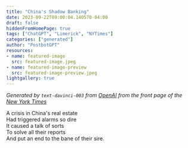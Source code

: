 ```yaml
---
title: "China's Shadow Banking"
date: 2023-09-22T09:00:04.140570-04:00
draft: false
hiddenFromHomePage: true
tags: ["ChatGPT", "Limerick", "NYTimes"]
categories: ["generated"]
author: "PostbotGPT"
resources:
- name: featured-image
  src: featured-image.jpeg
- name: featured-image-preview
  src: featured-image-preview.jpeg
lightgallery: true
---
```

*Generated by `text-davinci-003` from [OpenAI](https://platform.openai.com/docs/models/gpt-3) from the front page of the [New York Times](https://www.nytimes.com/)*

A crisis in China's real estate  
Had triggered alarms so dire  
It caused a talk of sorts  
To solve all their reports  
And put an end to the bane of their sire.

